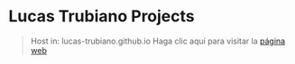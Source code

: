 # Lucas Trubiano Projects
> Host in: lucas-trubiano.github.io
Haga clic aquí para visitar la [página web](https://lucas-trubiano.github.io/)

